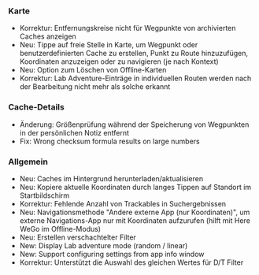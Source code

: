 
### Karte
- Korrektur: Entfernungskreise nicht für Wegpunkte von archivierten Caches anzeigen
- Neu: Tippe auf freie Stelle in Karte, um Wegpunkt oder benutzerdefinierten Cache zu erstellen, Punkt zu Route hinzuzufügen, Koordinaten anzuzeigen oder zu navigieren (je nach Kontext)
- Neu: Option zum Löschen von Offline-Karten
- Korrektur: Lab Adventure-Einträge in individuellen Routen werden nach der Bearbeitung nicht mehr als solche erkannt

### Cache-Details
- Änderung: Größenprüfung während der Speicherung von Wegpunkten in der persönlichen Notiz entfernt
- Fix: Wrong checksum formula results on large numbers

### Allgemein
- Neu: Caches im Hintergrund herunterladen/aktualisieren
- Neu: Kopiere aktuelle Koordinaten durch langes Tippen auf Standort im Startbildschirm
- Korrektur: Fehlende Anzahl von Trackables in Suchergebnissen
- Neu: Navigationsmethode "Andere externe App (nur Koordinaten)", um externe Navigations-App nur mit Koordinaten aufzurufen (hilft mit Here WeGo im Offline-Modus)
- Neu: Erstellen verschachtelter Filter
- New: Display Lab adventure mode (random / linear)
- New: Support configuring settings from app info window
- Korrektur: Unterstützt die Auswahl des gleichen Wertes für D/T Filter
